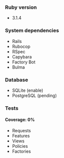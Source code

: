 ### Ruby version
- 3.1.4

### System dependencies
- Rails
- Rubocop
- RSpec
- Capybara
- Factory Bot
- Bulma

### Database
- SQLite (enable)
- PostgreSQL (pending)

### Tests
#### Coverage: 0%
- Requests
- Features
- Views
- Policies
- Factories

